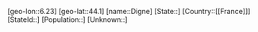﻿---
location: [44.1,6.23]
type: City
tags:
- geo/City


SpocWebEntityId: 29793
isDeleted: false
confidential: public

---
[geo-lon::6.23]
[geo-lat::44.1]
[name::Digne]
[State::]
[Country::[[France]]]
[StateId::]
[Population::]
[Unknown::]

